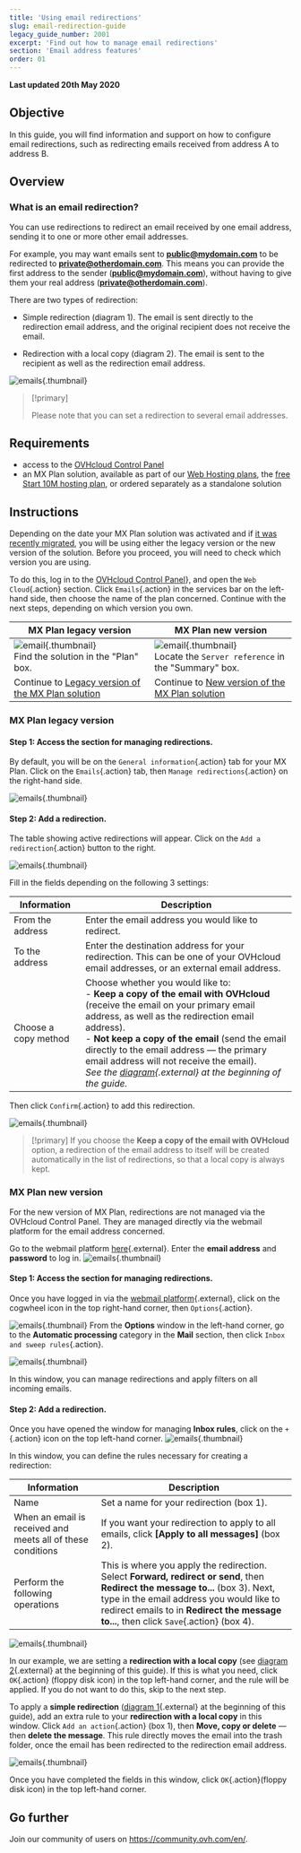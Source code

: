 ```yaml
---
title: 'Using email redirections'
slug: email-redirection-guide
legacy_guide_number: 2001
excerpt: 'Find out how to manage email redirections'
section: 'Email address features'
order: 01
---
```


**Last updated 20th May 2020**

## Objective

In this guide, you will find information and support on how to configure email redirections, such as redirecting emails received from address A to address B.

## Overview 

### What is an email redirection?

You can use redirections to redirect an email received by one email address, sending it to one or more other email addresses.

For example, you may want emails sent to **public@mydomain.com** to be redirected to **private@otherdomain.com**. This means you can provide the first address to the sender (**public@mydomain.com**), without having to give them your real address (**private@otherdomain.com**).

There are two types of redirection: 

- Simple redirection (diagram 1). The email is sent directly to the redirection email address, and the original recipient does not receive the email. 

- Redirection with a local copy (diagram 2). The email is sent to the recipient as well as the redirection email address.

![emails](images/schema-redirect.png){.thumbnail}

> [!primary]
>
> Please note that you can set a redirection to several email addresses.

## Requirements

- access to the [OVHcloud Control Panel](https://www.ovh.com/auth/?action=gotomanager&from=https://www.ovh.ie/&ovhSubsidiary=ie)
- an MX Plan solution, available as part of our [Web Hosting plans](https://www.ovh.ie/web-hosting/), the [free Start 10M hosting plan](https://www.ovh.ie/domains/start10m_hosting_offer.xml), or ordered separately as a standalone solution

## Instructions

Depending on the date your MX Plan solution was activated and if [it was recently migrated](https://www.ovh.co.uk/mxplan-migration/), you will be using either the legacy version or the new version of the solution. Before you proceed, you will need to check which version you are using. 

To do this, log in to the [OVHcloud Control Panel](https://www.ovh.com/auth/?action=gotomanager&from=https://www.ovh.ie/&ovhSubsidiary=ie)}, and open the `Web Cloud`{.action} section. Click `Emails`{.action} in the services bar on the left-hand side, then choose the name of the plan concerned. Continue with the next steps, depending on which version you own.

|MX Plan legacy version|MX Plan new version|
|---|---|
|![email](images/mxplan-starter-legacy.png){.thumbnail}<br> Find the solution in the "Plan" box.|![email](images/mxplan-starter-new.png){.thumbnail}<br>Locate the `Server reference` in the "Summary" box.|
|Continue to [Legacy version of the MX Plan solution](./#legacy-version-of-the-mx-plan-solution)|Continue to [New version of the MX Plan solution](./#new-version-of-the-mx-plan-solution_1)|

### MX Plan legacy version

#### Step 1: Access the section for managing redirections.
By default, you will be on the `General information`{.action} tab for your MX Plan. Click on the `Emails`{.action} tab, then `Manage redirections`{.action} on the right-hand side.

![emails](images/mxplan-legacy-1.png){.thumbnail}


#### Step 2: Add a redirection.

The table showing active redirections will appear. Click on the `Add a redirection`{.action} button to the right.

![emails](images/mxplan-legacy-2.png){.thumbnail}

Fill in the fields depending on the following 3 settings:

|Information|Description| 
|---|---|  
|From the address |Enter the email address you would like to redirect.|  
|To the address|Enter the destination address for your redirection. This can be one of your OVHcloud email addresses, or an external email address.|
|Choose a copy method|Choose whether you would like to: <br> - **Keep a copy of the email with OVHcloud** (receive the email on your primary email address, as well as the redirection email address). <br> - **Not keep a copy of the email** (send the email directly to the email address — the primary email address will not receive the email). <br> *See the [diagram](./#overview){.external} at the beginning of the guide.*|

Then click `Confirm`{.action} to add this redirection.

![emails](images/mxplan-legacy-3.png){.thumbnail}

> [!primary]
> If you choose the **Keep a copy of the email with OVHcloud** option, a redirection of the email address to itself will be created automatically in the list of
> redirections, so that a local copy is always kept.
> 

### MX Plan new version

For the new version of MX Plan, redirections are not managed via the OVHcloud Control Panel. They are managed directly via the webmail platform for the email address concerned.

Go to the webmail platform [here](https://www.ovh.ie/mail/){.external}. Enter the **email address** and **password** to log in.
![emails](images/webmail.png){.thumbnail}

#### Step 1: Access the section for managing redirections.

Once you have logged in via the [webmail platform](https://www.ovh.ie/mail/){.external}, click on the cogwheel icon in the top right-hand corner, then `Options`{.action}.

![emails](images/mxplan-new-1.png){.thumbnail}
From the **Options** window in the left-hand corner, go to the **Automatic processing** category in the **Mail** section, then click `Inbox and sweep rules`{.action}. 

![emails](images/mxplan-new-2.png){.thumbnail}

In this window, you can manage redirections and apply filters on all incoming emails.

#### Step 2: Add a redirection.

Once you have opened the window for managing **Inbox rules**, click on the `+`{.action} icon on the top left-hand corner.
![emails](images/mxplan-new-3.png){.thumbnail}

In this window, you can define the rules necessary for creating a redirection:

|Information|Description| 
|---|---|  
|Name |Set a name for your redirection (box 1).|  
|When an email is received and meets all of these conditions| If you want your redirection to apply to all emails, click **\[Apply to all messages]** (box 2).|
|Perform the following operations|This is where you apply the redirection. Select **Forward, redirect or send**, then **Redirect the message to...** (box 3). Next, type in the email address you would like to redirect emails to in **Redirect the message to...**, then click `Save`{.action} (box 4).|


![emails](images/mxplan-new-4.png){.thumbnail}

In our example, we are setting a **redirection with a local copy** (see [diagram 2](./#overview){.external} at the beginning of this guide). If this is what you need, click `OK`{.action} (floppy disk icon) in the top left-hand corner, and the rule will be applied. If you do not want to do this, skip to the next step.



To apply a **simple redirection** ([diagram 1](./#overview){.external} at the beginning of this guide), add an extra rule to your **redirection with a local copy** in this window. Click `Add an action`{.action} (box 1), then **Move, copy or delete** — then **delete the message**. This rule directly moves the email into the trash folder, once the email has been redirected to the redirection email address.

![emails](images/mxplan-new-5.png){.thumbnail}

Once you have completed the fields in this window, click `OK`{.action}(floppy disk icon) in the top left-hand corner.

## Go further

Join our community of users on <https://community.ovh.com/en/>.